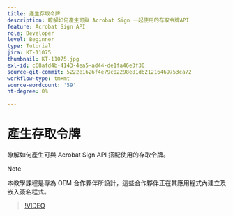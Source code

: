 ```yaml
---
title: 產生存取令牌
description: 瞭解如何產生可與 Acrobat Sign 一起使用的存取令牌API
feature: Acrobat Sign API
role: Developer
level: Beginner
type: Tutorial
jira: KT-11075
thumbnail: KT-11075.jpg
exl-id: c68afd4b-4143-4ea5-ad44-de1fa46e3f30
source-git-commit: 5222e1626f4e79c02298e81d621216469753ca72
workflow-type: tm+mt
source-wordcount: '59'
ht-degree: 0%

---
```


# 產生存取令牌

瞭解如何產生可與 Acrobat Sign API 搭配使用的存取令牌。

>[!NOTE]
>
>本教學課程是專為 OEM 合作夥伴所設計，這些合作夥伴正在其應用程式內建立及嵌入簽名程式。

>[!VIDEO](https://video.tv.adobe.com/v/3444200?hidetitle=true&captions=chi_hant)
